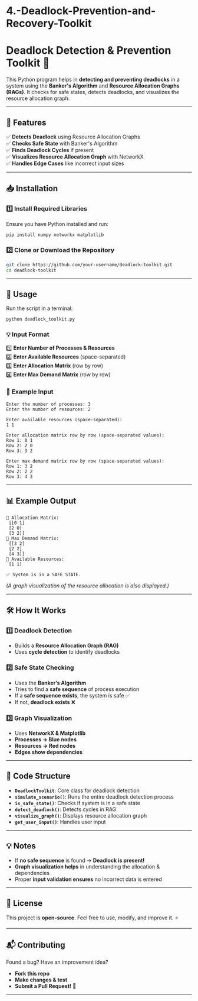 # 4.-Deadlock-Prevention-and-Recovery-Toolkit
# **Deadlock Detection & Prevention Toolkit** 🚀  

This Python program helps in **detecting and preventing deadlocks** in a system using the **Banker's Algorithm** and **Resource Allocation Graphs (RAGs)**. It checks for safe states, detects deadlocks, and visualizes the resource allocation graph.

---

## **📌 Features**  
✅ **Detects Deadlock** using Resource Allocation Graphs  
✅ **Checks Safe State** with Banker's Algorithm  
✅ **Finds Deadlock Cycles** if present  
✅ **Visualizes Resource Allocation Graph** with NetworkX  
✅ **Handles Edge Cases** like incorrect input sizes  

---

## **📥 Installation**  

### **1️⃣ Install Required Libraries**  
Ensure you have Python installed and run:  
```sh
pip install numpy networkx matplotlib
```

### **2️⃣ Clone or Download the Repository**  
```sh
git clone https://github.com/your-username/deadlock-toolkit.git
cd deadlock-toolkit
```

---

## **🚀 Usage**  

Run the script in a terminal:  
```sh
python deadlock_toolkit.py
```

### **💡 Input Format**  
1️⃣ **Enter Number of Processes & Resources**  
2️⃣ **Enter Available Resources** (space-separated)  
3️⃣ **Enter Allocation Matrix** (row by row)  
4️⃣ **Enter Max Demand Matrix** (row by row)  

### **📌 Example Input**
```
Enter the number of processes: 3
Enter the number of resources: 2

Enter available resources (space-separated):
1 1

Enter allocation matrix row by row (space-separated values):
Row 1: 0 1
Row 2: 2 0
Row 3: 3 2

Enter max demand matrix row by row (space-separated values):
Row 1: 3 2
Row 2: 2 2
Row 3: 4 3
```

---

## **📊 Example Output**
```
🔹 Allocation Matrix:
 [[0 1]
 [2 0]
 [3 2]]
🔹 Max Demand Matrix:
 [[3 2]
 [2 2]
 [4 3]]
🔹 Available Resources:
 [1 1]

✅ System is in a SAFE STATE.
```
*(A graph visualization of the resource allocation is also displayed.)*

---

## **🛠 How It Works**  

### **1️⃣ Deadlock Detection**  
- Builds a **Resource Allocation Graph (RAG)**
- Uses **cycle detection** to identify deadlocks

### **2️⃣ Safe State Checking**  
- Uses the **Banker’s Algorithm**  
- Tries to find a **safe sequence** of process execution  
- If a **safe sequence exists**, the system is safe ✅  
- If not, **deadlock exists** ❌  

### **3️⃣ Graph Visualization**  
- Uses **NetworkX & Matplotlib**  
- **Processes → Blue nodes**  
- **Resources → Red nodes**  
- **Edges show dependencies**  

---

## **📜 Code Structure**  

- **`DeadlockToolkit`**: Core class for deadlock detection  
- **`simulate_scenario()`**: Runs the entire deadlock detection process  
- **`is_safe_state()`**: Checks if system is in a safe state  
- **`detect_deadlock()`**: Detects cycles in RAG  
- **`visualize_graph()`**: Displays resource allocation graph  
- **`get_user_input()`**: Handles user input  

---

## **💡 Notes**  
- If **no safe sequence** is found → **Deadlock is present!**  
- **Graph visualization helps** in understanding the allocation & dependencies  
- Proper **input validation ensures** no incorrect data is entered  

---

## **📜 License**  
This project is **open-source**. Feel free to use, modify, and improve it. ⭐  

---

## **📬 Contributing**  
Found a bug? Have an improvement idea?  
- **Fork this repo**  
- **Make changes & test**  
- **Submit a Pull Request!** 🚀  

---

